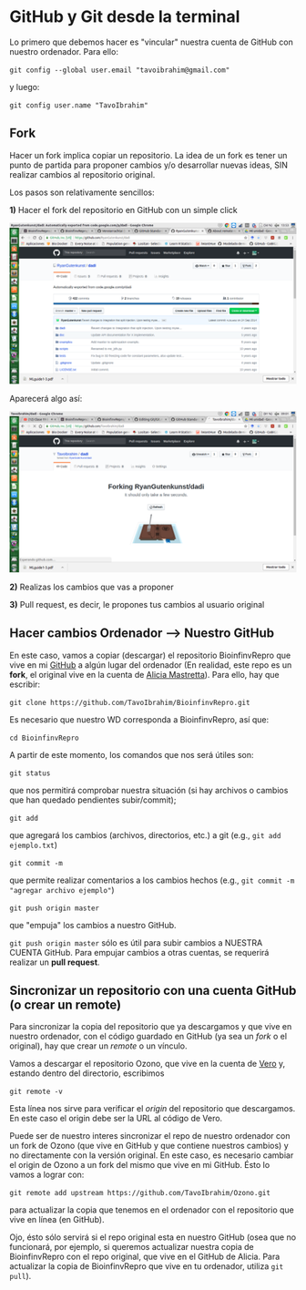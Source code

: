 # GitHub y Git desde la terminal

Lo primero que debemos hacer es "vincular" nuestra cuenta de GitHub con nuestro ordenador. Para ello:

`git config --global user.email "tavoibrahim@gmail.com"`

y luego:

`git config user.name "TavoIbrahim"`

## Fork

Hacer un fork implica copiar un repositorio. La idea de un fork es tener un punto de partida para proponer cambios y/o desarrollar nuevas ideas, SIN realizar cambios al repositorio original.

Los pasos son relativamente sencillos:

**1)** Hacer el fork del repositorio en GitHub con un simple click

![alt text](https://github.com/TavoIbrahim/Git/blob/master/Captura%20de%20pantalla%20de%202018-04-17%2013-53-45.png)

Aparecerá algo así:

![alt text](https://github.com/TavoIbrahim/Git/blob/master/Captura%20de%20pantalla%20de%202018-04-17%2009-01-31.png)

**2)** Realizas los cambios que vas a proponer

**3)** Pull request, es decir, le propones tus cambios al usuario original

## Hacer cambios Ordenador --> Nuestro GitHub

En este caso, vamos a copiar (descargar) el repositorio BioinfinvRepro que vive en mi [GitHub](https://github.com/TavoIbrahim) a algún lugar del ordenador (En realidad, este repo es un **fork**, el original vive en la cuenta de [Alicia Mastretta](https://github.com/AliciaMstt)). Para ello, hay que escribir:

`git clone https://github.com/TavoIbrahim/BioinfinvRepro.git`

Es necesario que nuestro WD corresponda a BioinfinvRepro, así que:

`cd BioinfinvRepro`

A partir de este momento, los comandos que nos será útiles son: 

`git status`

que nos permitirá comprobar nuestra situación (si hay archivos o cambios que han quedado pendientes subir/commit);

`git add`

que agregará los cambios (archivos, directorios, etc.) a git (e.g., `git add ejemplo.txt`) 

`git commit -m`

que permite realizar comentarios a los cambios hechos (e.g., `git commit -m "agregar archivo ejemplo"`) 

`git push origin master` 

que "empuja" los cambios a nuestro GitHub. 

`git push origin master` sólo es útil para subir cambios a NUESTRA CUENTA GitHub. Para empujar cambios a otras cuentas, se requerirá realizar un **pull request**.

## Sincronizar un repositorio con una cuenta GitHub (o crear un remote)

Para sincronizar la copia del repositorio que ya descargamos y que vive en nuestro ordenador, con el código guardado en GitHub (ya sea un *fork* o el original), hay que crear un *remote* o un vínculo. 

Vamos a descargar el repositorio Ozono, que vive en la cuenta de [Vero](https://github.com/VeroIarrachtai) y, estando dentro del directorio, escribimos

`git remote -v` 

Esta línea nos sirve para verificar el *origin* del repositorio que descargamos. En este caso el origin debe ser la URL al código de Vero. 

Puede ser de nuestro interes sincronizar el repo de nuestro ordenador con un fork de Ozono (que vive en GitHub y que contiene nuestros cambios) y no directamente con la versión original. En este caso, es necesario cambiar el origin de Ozono a un fork del mismo que vive en mi GitHub. Ésto lo vamos a lograr con:  

`git remote add upstream https://github.com/TavoIbrahim/Ozono.git`

para actualizar la copia que tenemos en el ordenador con el repositorio que vive en línea (en GitHub). 

Ojo, ésto sólo servirá si el repo original esta en nuestro GitHub (osea que no funcionará, por ejemplo, si queremos actualizar nuestra copia de BioinfinvRepro con el repo original, que vive en el GitHub de Alicia. Para actualizar la copia de BioinfinvRepro que vive en tu ordenador, utiliza `git pull`).


